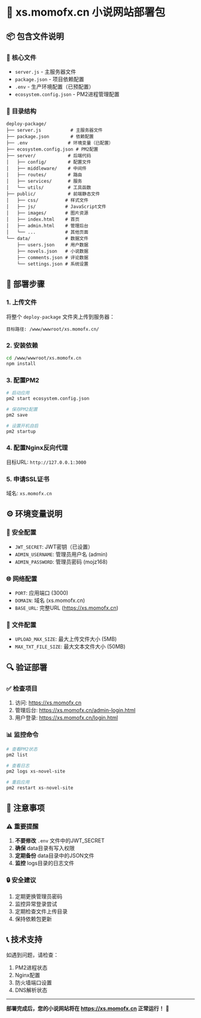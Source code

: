 # 🚀 xs.momofx.cn 小说网站部署包

## 📦 包含文件说明

### 📁 **核心文件**
- `server.js` - 主服务器文件
- `package.json` - 项目依赖配置
- `.env` - 生产环境配置（已预配置）
- `ecosystem.config.json` - PM2进程管理配置

### 📁 **目录结构**
```
deploy-package/
├── server.js           # 主服务器文件
├── package.json        # 依赖配置
├── .env               # 环境变量（已配置）
├── ecosystem.config.json # PM2配置
├── server/            # 后端代码
│   ├── config/        # 配置文件
│   ├── middleware/    # 中间件
│   ├── routes/        # 路由
│   ├── services/      # 服务
│   └── utils/         # 工具函数
├── public/            # 前端静态文件
│   ├── css/          # 样式文件
│   ├── js/           # JavaScript文件
│   ├── images/       # 图片资源
│   ├── index.html    # 首页
│   ├── admin.html    # 管理后台
│   └── ...           # 其他页面
└── data/             # 数据文件
    ├── users.json    # 用户数据
    ├── novels.json   # 小说数据
    ├── comments.json # 评论数据
    └── settings.json # 系统设置
```

## 🎯 部署步骤

### 1. **上传文件**
将整个 `deploy-package` 文件夹上传到服务器：
```
目标路径: /www/wwwroot/xs.momofx.cn/
```

### 2. **安装依赖**
```bash
cd /www/wwwroot/xs.momofx.cn
npm install
```

### 3. **配置PM2**
```bash
# 启动应用
pm2 start ecosystem.config.json

# 保存PM2配置
pm2 save

# 设置开机自启
pm2 startup
```

### 4. **配置Nginx反向代理**
目标URL: `http://127.0.0.1:3000`

### 5. **申请SSL证书**
域名: `xs.momofx.cn`

## ⚙️ 环境变量说明

### 🔐 **安全配置**
- `JWT_SECRET`: JWT密钥（已设置）
- `ADMIN_USERNAME`: 管理员用户名 (admin)
- `ADMIN_PASSWORD`: 管理员密码 (mojz168)

### 🌐 **网络配置**
- `PORT`: 应用端口 (3000)
- `DOMAIN`: 域名 (xs.momofx.cn)
- `BASE_URL`: 完整URL (https://xs.momofx.cn)

### 📁 **文件配置**
- `UPLOAD_MAX_SIZE`: 最大上传文件大小 (5MB)
- `MAX_TXT_FILE_SIZE`: 最大文本文件大小 (50MB)

## 🔍 验证部署

### ✅ **检查项目**
1. 访问: https://xs.momofx.cn
2. 管理后台: https://xs.momofx.cn/admin-login.html
3. 用户登录: https://xs.momofx.cn/login.html

### 📊 **监控命令**
```bash
# 查看PM2状态
pm2 list

# 查看日志
pm2 logs xs-novel-site

# 重启应用
pm2 restart xs-novel-site
```

## 🚨 注意事项

### ⚠️ **重要提醒**
1. **不要修改** `.env` 文件中的JWT_SECRET
2. **确保** data目录有写入权限
3. **定期备份** data目录中的JSON文件
4. **监控** logs目录的日志文件

### 🔒 **安全建议**
1. 定期更换管理员密码
2. 监控异常登录尝试
3. 定期检查文件上传目录
4. 保持依赖包更新

## 📞 技术支持

如遇到问题，请检查：
1. PM2进程状态
2. Nginx配置
3. 防火墙端口设置
4. DNS解析状态

---

**部署完成后，您的小说网站将在 https://xs.momofx.cn 正常运行！** 🎉

